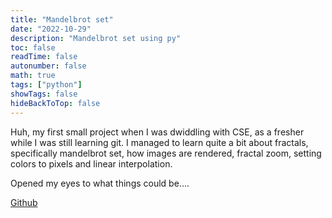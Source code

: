 ```yaml
---
title: "Mandelbrot set"
date: "2022-10-29"
description: "Mandelbrot set using py"
toc: false
readTime: false
autonumber: false
math: true
tags: ["python"]
showTags: false
hideBackToTop: false
---
```


Huh, my first small project when I was dwiddling with CSE, as a fresher while I was still learning git. I managed to learn quite a bit about fractals, specifically mandelbrot set, how images are rendered, fractal zoom, setting colors to pixels and linear interpolation. 

Opened my eyes to what things could be....

[Github][1]

[1]: https://github.com/0ju1c3/Mandelbrot-set
